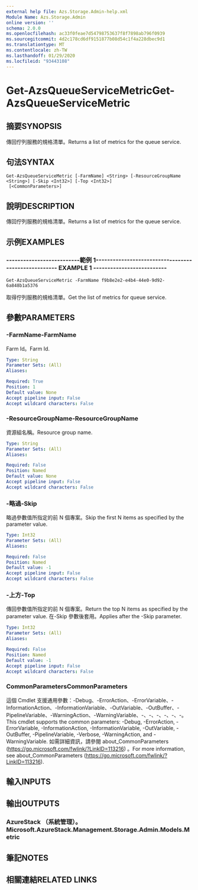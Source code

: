 ```yaml
---
external help file: Azs.Storage.Admin-help.xml
Module Name: Azs.Storage.Admin
online version: ''
schema: 2.0.0
ms.openlocfilehash: ac33f0feae7d54798753637f8f7898ab796f0939
ms.sourcegitcommit: 4d2c178cd6df9151877b08d54c1f4a228dbec9d1
ms.translationtype: MT
ms.contentlocale: zh-TW
ms.lasthandoff: 01/29/2020
ms.locfileid: "93443108"
---
```

# <span data-ttu-id="944d9-101">Get-AzsQueueServiceMetric</span><span class="sxs-lookup"><span data-stu-id="944d9-101">Get-AzsQueueServiceMetric</span></span>

## <span data-ttu-id="944d9-102">摘要</span><span class="sxs-lookup"><span data-stu-id="944d9-102">SYNOPSIS</span></span>
<span data-ttu-id="944d9-103">傳回佇列服務的規格清單。</span><span class="sxs-lookup"><span data-stu-id="944d9-103">Returns a list of metrics for the queue service.</span></span>

## <span data-ttu-id="944d9-104">句法</span><span class="sxs-lookup"><span data-stu-id="944d9-104">SYNTAX</span></span>

```
Get-AzsQueueServiceMetric [-FarmName] <String> [-ResourceGroupName <String>] [-Skip <Int32>] [-Top <Int32>]
 [<CommonParameters>]
```

## <span data-ttu-id="944d9-105">說明</span><span class="sxs-lookup"><span data-stu-id="944d9-105">DESCRIPTION</span></span>
<span data-ttu-id="944d9-106">傳回佇列服務的規格清單。</span><span class="sxs-lookup"><span data-stu-id="944d9-106">Returns a list of metrics for the queue service.</span></span>

## <span data-ttu-id="944d9-107">示例</span><span class="sxs-lookup"><span data-stu-id="944d9-107">EXAMPLES</span></span>

### <span data-ttu-id="944d9-108">--------------------------範例 1--------------------------</span><span class="sxs-lookup"><span data-stu-id="944d9-108">-------------------------- EXAMPLE 1 --------------------------</span></span>
```
Get-AzsQueueServiceMetric -FarmName f9b8e2e2-e4b4-44e0-9d92-6a848b1a5376
```

<span data-ttu-id="944d9-109">取得佇列服務的規格清單。</span><span class="sxs-lookup"><span data-stu-id="944d9-109">Get the list of metrics for queue service.</span></span>

## <span data-ttu-id="944d9-110">參數</span><span class="sxs-lookup"><span data-stu-id="944d9-110">PARAMETERS</span></span>

### <span data-ttu-id="944d9-111">-FarmName</span><span class="sxs-lookup"><span data-stu-id="944d9-111">-FarmName</span></span>
<span data-ttu-id="944d9-112">Farm Id。</span><span class="sxs-lookup"><span data-stu-id="944d9-112">Farm Id.</span></span>

```yaml
Type: String
Parameter Sets: (All)
Aliases: 

Required: True
Position: 1
Default value: None
Accept pipeline input: False
Accept wildcard characters: False
```

### <span data-ttu-id="944d9-113">-ResourceGroupName</span><span class="sxs-lookup"><span data-stu-id="944d9-113">-ResourceGroupName</span></span>
<span data-ttu-id="944d9-114">資源組名稱。</span><span class="sxs-lookup"><span data-stu-id="944d9-114">Resource group name.</span></span>

```yaml
Type: String
Parameter Sets: (All)
Aliases: 

Required: False
Position: Named
Default value: None
Accept pipeline input: False
Accept wildcard characters: False
```

### <span data-ttu-id="944d9-115">-略過</span><span class="sxs-lookup"><span data-stu-id="944d9-115">-Skip</span></span>
<span data-ttu-id="944d9-116">略過參數值所指定的前 N 個專案。</span><span class="sxs-lookup"><span data-stu-id="944d9-116">Skip the first N items as specified by the parameter value.</span></span>

```yaml
Type: Int32
Parameter Sets: (All)
Aliases: 

Required: False
Position: Named
Default value: -1
Accept pipeline input: False
Accept wildcard characters: False
```

### <span data-ttu-id="944d9-117">-上方</span><span class="sxs-lookup"><span data-stu-id="944d9-117">-Top</span></span>
<span data-ttu-id="944d9-118">傳回參數值所指定的前 N 個專案。</span><span class="sxs-lookup"><span data-stu-id="944d9-118">Return the top N items as specified by the parameter value.</span></span>
<span data-ttu-id="944d9-119">在-Skip 參數後套用。</span><span class="sxs-lookup"><span data-stu-id="944d9-119">Applies after the -Skip parameter.</span></span>

```yaml
Type: Int32
Parameter Sets: (All)
Aliases: 

Required: False
Position: Named
Default value: -1
Accept pipeline input: False
Accept wildcard characters: False
```

### <span data-ttu-id="944d9-120">CommonParameters</span><span class="sxs-lookup"><span data-stu-id="944d9-120">CommonParameters</span></span>
<span data-ttu-id="944d9-121">這個 Cmdlet 支援通用參數：-Debug、-ErrorAction、-ErrorVariable、-InformationAction、-InformationVariable、-OutVariable、-OutBuffer、-PipelineVariable、-WarningAction、-WarningVariable、-、-、-、-、-、-。</span><span class="sxs-lookup"><span data-stu-id="944d9-121">This cmdlet supports the common parameters: -Debug, -ErrorAction, -ErrorVariable, -InformationAction, -InformationVariable, -OutVariable, -OutBuffer, -PipelineVariable, -Verbose, -WarningAction, and -WarningVariable.</span></span> <span data-ttu-id="944d9-122">如需詳細資訊，請參閱 about_CommonParameters (https://go.microsoft.com/fwlink/?LinkID=113216) 。</span><span class="sxs-lookup"><span data-stu-id="944d9-122">For more information, see about_CommonParameters (https://go.microsoft.com/fwlink/?LinkID=113216).</span></span>

## <span data-ttu-id="944d9-123">輸入</span><span class="sxs-lookup"><span data-stu-id="944d9-123">INPUTS</span></span>

## <span data-ttu-id="944d9-124">輸出</span><span class="sxs-lookup"><span data-stu-id="944d9-124">OUTPUTS</span></span>

### <span data-ttu-id="944d9-125">AzureStack （系統管理）。</span><span class="sxs-lookup"><span data-stu-id="944d9-125">Microsoft.AzureStack.Management.Storage.Admin.Models.Metric</span></span>

## <span data-ttu-id="944d9-126">筆記</span><span class="sxs-lookup"><span data-stu-id="944d9-126">NOTES</span></span>

## <span data-ttu-id="944d9-127">相關連結</span><span class="sxs-lookup"><span data-stu-id="944d9-127">RELATED LINKS</span></span>

